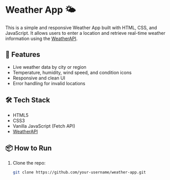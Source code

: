 # Weather App 🌤️

This is a simple and responsive Weather App built with HTML, CSS, and JavaScript. It allows users to enter a location and retrieve real-time weather information using the [WeatherAPI](https://www.weatherapi.com/).

## 🚀 Features

- Live weather data by city or region
- Temperature, humidity, wind speed, and condition icons
- Responsive and clean UI
- Error handling for invalid locations

## 🛠️ Tech Stack

- HTML5
- CSS3
- Vanilla JavaScript (Fetch API)
- [WeatherAPI](https://www.weatherapi.com/)

## 📦 How to Run

1. Clone the repo:
   ```bash
   git clone https://github.com/your-username/weather-app.git

